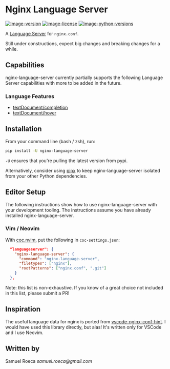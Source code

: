 # Nginx Language Server

[![image-version](https://img.shields.io/pypi/v/nginx-language-server.svg)](https://python.org/pypi/nginx-language-server)
[![image-license](https://img.shields.io/pypi/l/nginx-language-server.svg)](https://python.org/pypi/nginx-language-server)
[![image-python-versions](https://img.shields.io/pypi/pyversions/nginx-language-server.svg)](https://python.org/pypi/nginx-language-server)

A [Language Server](https://microsoft.github.io/language-server-protocol/) for `nginx.conf`.

Still under constructions, expect big changes and breaking changes for a while.

## Capabilities

nginx-language-server currently partially supports the following Language Server capabilities with more to be added in the future.

### Language Features

- [textDocument/completion](https://microsoft.github.io/language-server-protocol/specifications/specification-current/#textDocument_completion)
- [textDocument/hover](https://microsoft.github.io/language-server-protocol/specifications/specification-current/#textDocument_hover)

## Installation

From your command line (bash / zsh), run:

```bash
pip install -U nginx-language-server
```

`-U` ensures that you're pulling the latest version from pypi.

Alternatively, consider using [pipx](https://github.com/pipxproject/pipx) to keep nginx-language-server isolated from your other Python dependencies.

## Editor Setup

The following instructions show how to use nginx-language-server with your development tooling. The instructions assume you have already installed nginx-language-server.

### Vim / Neovim

With [coc.nvim](https://github.com/neoclide/coc.nvim), put the following in `coc-settings.json`:

```json
  "languageserver": {
    "nginx-language-server": {
      "command": "nginx-language-server",
      "filetypes": ["nginx"],
      "rootPatterns": ["nginx.conf", ".git"]
    }
  },
```

Note: this list is non-exhaustive. If you know of a great choice not included in this list, please submit a PR!

## Inspiration

The useful language data for nginx is ported from [vscode-nginx-conf-hint](https://github.com/hangxingliu/vscode-nginx-conf-hint). I would have used this library directly, but alas! It's written only for VSCode and I use Neovim.

## Written by

Samuel Roeca _samuel.roeca@gmail.com_
